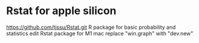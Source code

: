# Rstat for apple silicon
https://github.com/tjssu/Rstat.git
R package for basic probability and statistics
edit Rstat package for M1 mac
replace "win.graph" with "dev.new" 
